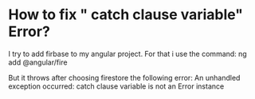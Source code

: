
# How to fix " catch clause variable" Error?

I try to add firbase to my angular project. For that i use the command:
ng add @angular/fire

But it throws after choosing firestore the following error:
An unhandled exception occurred: catch clause variable is not an Error instance


        